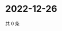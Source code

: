 # 2022-12-26

共 0 条

<!-- BEGIN WEIBO -->
<!-- 最后更新时间 Mon Dec 26 2022 10:35:39 GMT+0800 (China Standard Time) -->

<!-- END WEIBO -->
